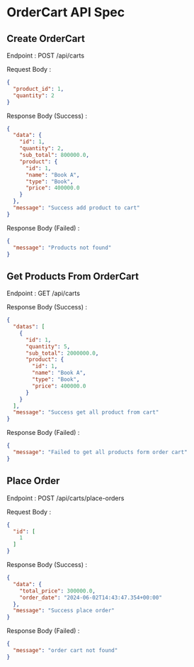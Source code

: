 # OrderCart API Spec

## Create OrderCart

Endpoint : POST /api/carts

Request Body :
```json
{
  "product_id": 1,
  "quantity": 2
}
```

Response Body (Success) :
```json
{
  "data": {
    "id": 1,
    "quantity": 2,
    "sub_total": 800000.0,
    "product": {
      "id": 1,
      "name": "Book A",
      "type": "Book",
      "price": 400000.0
    }
  },
  "message": "Success add product to cart"
}
```

Response Body (Failed) :
```json
{
  "message": "Products not found"
}
```

## Get Products From OrderCart

Endpoint : GET /api/carts

Response Body (Success) :
```json
{
  "datas": [
    {
      "id": 1,
      "quantity": 5,
      "sub_total": 2000000.0,
      "product": {
        "id": 1,
        "name": "Book A",
        "type": "Book",
        "price": 400000.0
      }
    }
  ],
  "message": "Success get all product from cart"
}
```

Response Body (Failed) :
```json
{
  "message": "Failed to get all products form order cart"
}
```

## Place Order

Endpoint : POST /api/carts/place-orders

Request Body :
```json
{
  "id": [
    1
  ]
}
```

Response Body (Success) :
```json
{
  "data": {
    "total_price": 300000.0,
    "order_date": "2024-06-02T14:43:47.354+00:00"
  },
  "message": "Success place order"
}
```

Response Body (Failed) :
```json
{
  "message": "order cart not found"
}
```